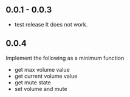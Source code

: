 ## 0.0.1 - 0.0.3

* test release
It does not work.

## 0.0.4

Implement the following as a minimum function
* get max volume value
* get current volume value
* get mute state
* set volume and mute

